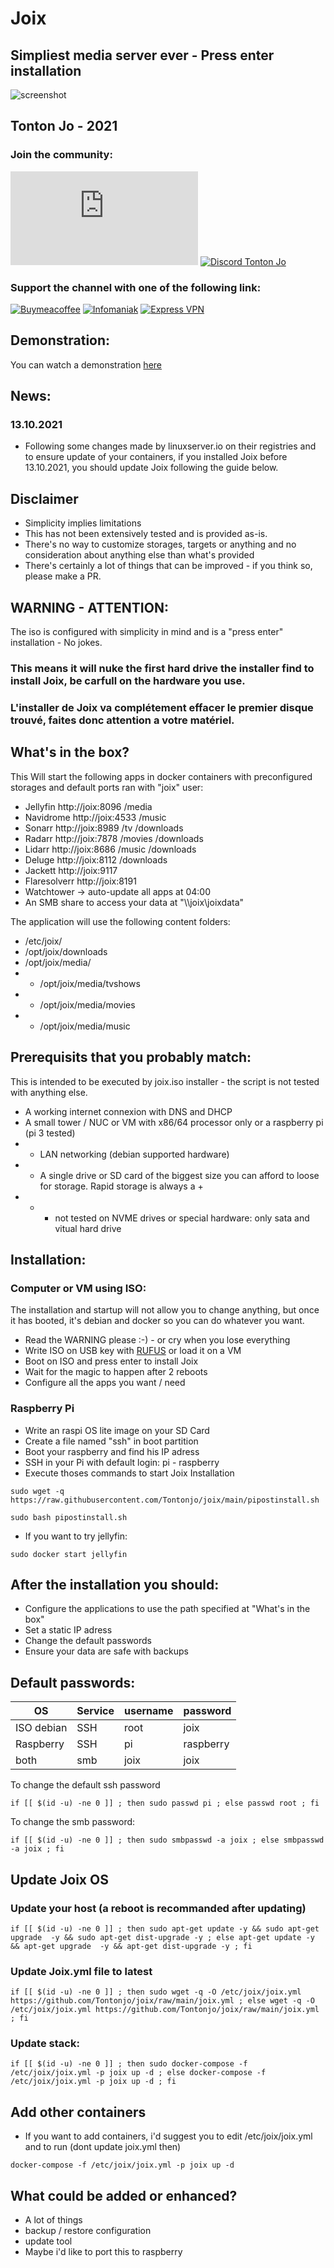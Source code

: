 # Joix
## Simpliest media server ever - Press enter installation  
![screenshot](https://i.ibb.co/9HjkKJ6/Screenshot-2021-09-01-160921.png)  

## Tonton Jo - 2021  
### Join the community:
[![Youtube channel](https://github-readme-youtube-stats.herokuapp.com/subscribers/index.php?id=UCnED3K6K5FDUp-x_8rwpsZw&key=AIzaSyA3ivqywNPQz0xFZBHfPDKzh1jFH5qGD_g)](http://youtube.com/channel/UCnED3K6K5FDUp-x_8rwpsZw?sub_confirmation=1)
[![Discord Tonton Jo](https://badgen.net/discord/members/2NQskxZjfp?label=Discord%20Tonton%20Jo,%20&icon=discord)](https://discord.gg/2NQskxZjfp)
### Support the channel with one of the following link:
[![Buymeacoffee](https://badgen.net/badge/Buy%20me%20a%20Coffee/Link?icon=buymeacoffee)](https://www.buymeacoffee.com/tontonjo)
[![Infomaniak](https://badgen.net/badge/Infomaniak/Affiliated%20link?icon=K)](https://www.infomaniak.com/goto/fr/home?utm_term=6151f412daf35)
[![Express VPN](https://badgen.net/badge/Express%20VPN/Affiliated%20link?icon=K)](https://www.xvinlink.com/?a_fid=TontonJo)  

## Demonstration:
You can watch a demonstration [here](https://www.youtube.com/watch?v=XqYi9IQea68)  

## News:  
### 13.10.2021
- Following some changes made by linuxserver.io on their registries and to ensure update of your containers, if you installed Joix before 13.10.2021, you should update Joix following the guide below.

## Disclaimer  
- Simplicity implies limitations
- This has not been extensively tested and is provided as-is.  
- There's no way to customize storages, targets or anything and no consideration about anything else than what's provided
- There's certainly a lot of things that can be improved - if you think so, please make a PR.  

## WARNING - ATTENTION:  
The iso is configured with simplicity in mind and is a "press enter" installation - No jokes.  
### This means it will nuke the first hard drive the installer find to install Joix, be carfull on the hardware you use.  
### L'installer de Joix va complétement effacer le premier disque trouvé, faites donc attention a votre matériel.  


## What's in the box?
This Will start the following apps in docker containers with preconfigured storages and default ports ran with "joix" user:  
- Jellyfin       http://joix:8096  /media  
- Navidrome      http://joix:4533  /music  
- Sonarr         http://joix:8989  /tv /downloads  
- Radarr         http://joix:7878  /movies /downloads  
- Lidarr         http://joix:8686  /music /downloads  
- Deluge         http://joix:8112  /downloads  
- Jackett        http://joix:9117
- Flaresolverr   http://joix:8191  
- Watchtower     -> auto-update all apps at 04:00  
- An SMB share to access your data at "\\\joix\joixdata"  

The application will use the following content folders:
- /etc/joix/
- /opt/joix/downloads
- /opt/joix/media/
- - /opt/joix/media/tvshows
- - /opt/joix/media/movies
- - /opt/joix/media/music

## Prerequisits that you probably match:
This is intended to be executed by joix.iso installer - the script is not tested with anything else.
- A working internet connexion with DNS and DHCP
- A small tower / NUC or VM  with x86/64 processor only or a raspberry pi (pi 3 tested)
- - LAN networking (debian supported hardware)
- - A single drive or SD card of the biggest size you can afford to loose for storage. Rapid storage is always a +
- - - not tested on NVME drives or special hardware: only sata and vitual hard drive  
## Installation:  
### Computer or VM using ISO:
The installation and startup will not allow you to change anything, but once it has booted, it's debian and docker so you can do whatever you want.

- Read the WARNING please :-) -  or cry when you lose everything
- Write ISO on USB key with [RUFUS](https://rufus.ie/) or load it on a VM
- Boot on ISO and press enter to install Joix
- Wait for the magic to happen after 2 reboots
- Configure all the apps you want / need

### Raspberry Pi  
- Write an raspi OS lite image on your SD Card
- Create a file named "ssh" in boot partition
- Boot your raspberry and find his IP adress
- SSH in your Pi with default login: pi - raspberry
- Execute thoses commands to start Joix Installation  
```shell
sudo wget -q https://raw.githubusercontent.com/Tontonjo/joix/main/pipostinstall.sh
```  
```shell
sudo bash pipostinstall.sh
```  
- If you want to try jellyfin:  
```shell
sudo docker start jellyfin
```  
## After the installation you should:
- Configure the applications to use the path specified at "What's in the box"
- Set a static IP adress
- Change the default passwords
- Ensure your data are safe with backups

## Default passwords:
| OS | Service | username | password |  
| ----------- | ----------- | ----------- | ----------- |
| ISO debian | SSH | root  | joix |   
| Raspberry  | SSH | pi  | raspberry |   
| both | smb | joix  | joix | 

To change the default ssh password
```shell
if [[ $(id -u) -ne 0 ]] ; then sudo passwd pi ; else passwd root ; fi
```  
To change the smb password: 
```shell
if [[ $(id -u) -ne 0 ]] ; then sudo smbpasswd -a joix ; else smbpasswd -a joix ; fi
```  

## Update Joix OS

### Update your host (a reboot is recommanded after updating)
```shell
if [[ $(id -u) -ne 0 ]] ; then sudo apt-get update -y && sudo apt-get upgrade  -y && sudo apt-get dist-upgrade -y ; else apt-get update -y && apt-get upgrade  -y && apt-get dist-upgrade -y ; fi
```  
### Update Joix.yml file to latest
```shell
if [[ $(id -u) -ne 0 ]] ; then sudo wget -q -O /etc/joix/joix.yml https://github.com/Tontonjo/joix/raw/main/joix.yml ; else wget -q -O /etc/joix/joix.yml https://github.com/Tontonjo/joix/raw/main/joix.yml ; fi
```  
### Update stack:
```shell
if [[ $(id -u) -ne 0 ]] ; then sudo docker-compose -f /etc/joix/joix.yml -p joix up -d ; else docker-compose -f /etc/joix/joix.yml -p joix up -d ; fi
```  

## Add other containers
- If you want to add containers, i'd suggest you to edit /etc/joix/joix.yml and to run (dont update joix.yml then)
```shell
docker-compose -f /etc/joix/joix.yml -p joix up -d
```  

## What could be added or enhanced?  
- A lot of things  
- backup / restore configuration
- update tool
- Maybe i'd like to port this to raspberry    
